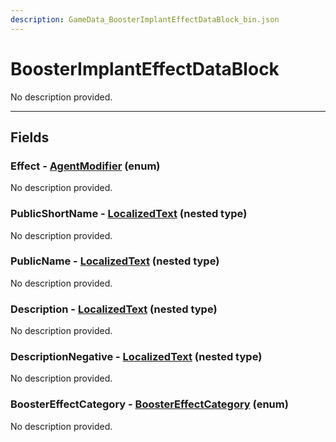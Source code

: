 ```yaml
---
description: GameData_BoosterImplantEffectDataBlock_bin.json
---
```


# BoosterImplantEffectDataBlock

No description provided.

***

## Fields

### Effect - [AgentModifier](../../enum-types.md#agentmodifier) (enum)

No description provided.

### PublicShortName - [LocalizedText](../../nested-types/localizedtext.md) (nested type)

No description provided.

### PublicName - [LocalizedText](../../nested-types/localizedtext.md) (nested type)

No description provided.

### Description - [LocalizedText](../../nested-types/localizedtext.md) (nested type)

No description provided.

### DescriptionNegative - [LocalizedText](../../nested-types/localizedtext.md) (nested type)

No description provided.

### BoosterEffectCategory - [BoosterEffectCategory](../../enum-types.md#boostereffectcategory) (enum)

No description provided.
